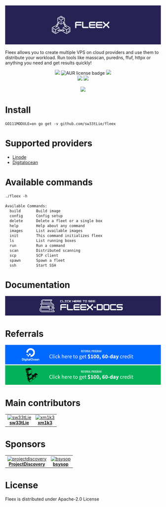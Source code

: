 ![Fleex](static/Fleex-Banner.png)


Fleex allows you to create multiple VPS on cloud providers and use them to distribute your workload. Run tools like masscan, puredns, ffuf, httpx or anything you need and get results quickly!

<p align="center">
<a href="https://github.com/sw33tLie/fleex/issues"><img src="https://img.shields.io/badge/contributions-welcome-blue.svg?style=flat"></a>
<img alt="AUR license badge" src="https://img.shields.io/badge/license-Apache-blue">
<a href="https://github.com/sw33tLie/fleex/releases"><img src="https://img.shields.io/github/release/sw33tLie/fleex"></a>
<br>
<a href="https://twitter.com/sw33tLie"><img src="https://img.shields.io/twitter/follow/sw33tLie.svg?logo=twitter"></a>
<a href="https://twitter.com/xm1k3_"><img src="https://img.shields.io/twitter/follow/xm1k3_.svg?logo=twitter"></a>
<br>
<br>
<a href="https://www.buymeacoffee.com/xm1k3"><img src="https://www.buymeacoffee.com/assets/img/custom_images/purple_img.png"></a>
<br>
</p>

# Install 
```
GO111MODULE=on go get -v github.com/sw33tLie/fleex
```

# Supported providers
- [Linode](https://www.linode.com)
- [Digitalocean](https://www.digitalocean.com)

# Available commands
```
./fleex -h

Available Commands:
  build       Build image
  config      Config setup
  delete      Delete a fleet or a single box
  help        Help about any command
  images      List available images
  init        This command initializes fleex
  ls          List running boxes
  run         Run a command
  scan        Distributed scanning
  scp         SCP client
  spawn       Spawn a fleet
  ssh         Start SSH
```

# Documentation

<a href="https://sw33tlie.github.io/fleex-docs/"><img src="static/Fleex-docs.png" alt="Fleex-docs"></a>

# Referrals

<a href="https://www.digitalocean.com/?refcode=91982e64054b&utm_campaign=Referral_Invite&utm_medium=Referral_Program&utm_source=badge">
  <img src="static/Referrals/Digitalocean-referral.png" alt="Digitalocean referral link">
</a>
<a href="https://www.linode.com/?r=172cb6708bc78a41c5014cc2da0f2ab0d7abbe7b">
  <img src="static/Referrals/Linode-referral.png" alt="Linode referral link">
</a>

# Main contributors
<table>
  <tr>
    <td align="center">
      <a href="https://github.com/sw33tLie">
      <img
          width="75px;"
          src="https://avatars.githubusercontent.com/u/47645560?v=4"
          alt="sw33tLie"/>
        <br />
        <b>sw33tLie</b>
        </a>
    </td>
    <td align="center">
      <a href="https://github.com/xm1k3"
        ><img
          width="75px;"
          src="https://avatars.githubusercontent.com/u/73166077?v=4?s=100"
          alt="xm1k3"
        />
        <br />
        <b>xm1k3</b>
        </a>
    </td>
  </tr>
</table>

# Sponsors

<table>
  <tr>
    <td align="center">
      <a href="https://github.com/projectdiscovery">
      <img
          width="75px;"
          src="https://avatars.githubusercontent.com/u/50994705?v=4"
          alt="projectdiscovery"/>
        <br />
        <b>ProjectDiscovery</b>
        </a>
    </td>
     <td align="center">
      <a href="https://twitter.com/bsysop">
      <img
          width="75px;"
          src="https://avatars.githubusercontent.com/u/9998303?v=4"
          alt="bsysop"/>
        <br />
        <b>bsysop</b>
        </a>
    </td>
  </tr>
</table>


# License
Fleex is distributed under Apache-2.0 License
